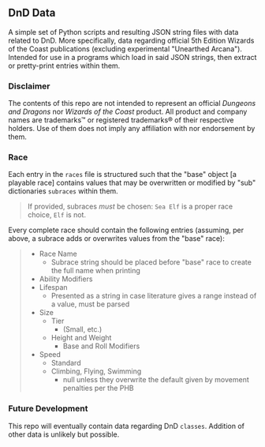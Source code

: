 ## DnD Data
A simple set of Python scripts and resulting JSON string files with data related to DnD.
More specifically, data regarding official 5th Edition Wizards of the Coast publications (excluding experimental "Unearthed Arcana").
Intended for use in a programs which load in said JSON strings, then extract or pretty-print entries within them.

### Disclaimer
The contents of this repo are not intended to represent an official *Dungeons and Dragons* nor *Wizards of the Coast* product.
All product and company names are trademarks™ or registered trademarks® of their respective holders.
Use of them does not imply any affiliation with nor endorsement by them.

### Race
Each entry in the `races` file is structured such that the "base" object [a playable race] contains values that may be overwritten or modified by "sub" dictionaries `subraces` within them.
> If provided, subraces *must* be chosen: `Sea Elf` is a proper race choice, `Elf` is not.

Every complete race should contain the following entries
(assuming, per above, a subrace adds or overwrites values from the "base" race):
> * Race Name
>   * Subrace string should be placed before "base" race to create the full name when printing
> * Ability Modifiers
> * Lifespan
>   * Presented as a string in case literature gives a range instead of a value, must be parsed
> * Size
>   * Tier
>     * (Small, etc.)
>   * Height and Weight
>     * Base and Roll Modifiers
> * Speed
>   * Standard
>   * Climbing, Flying, Swimming
>     * null unless they overwrite the default given by movement penalties per the PHB

### Future Development
This repo will eventually contain data regarding DnD `classes`. Addition of other data is unlikely but possible.
